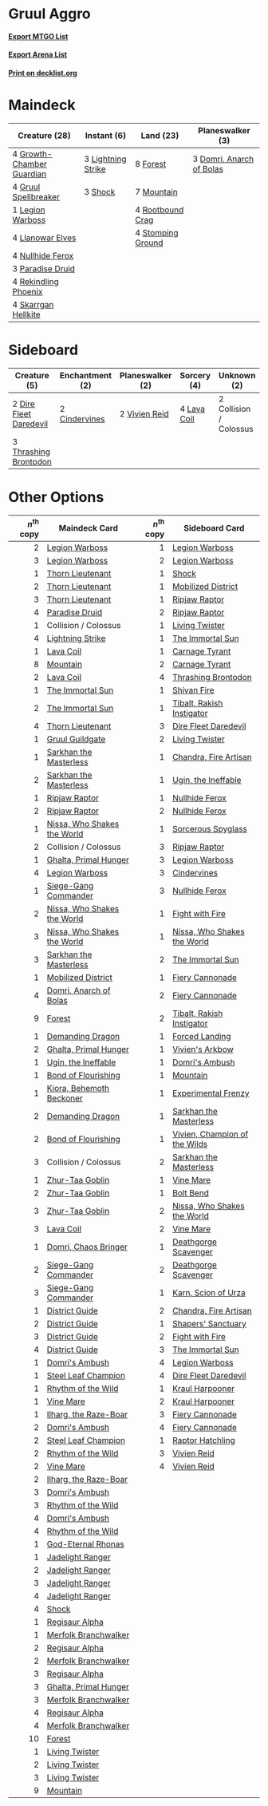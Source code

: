 # Gruul Aggro

#### [Export MTGO List](../collection/Gruul%20Aggro/Gruul%20Aggro.txt)
#### [Export Arena List](../collection/Gruul%20Aggro/Gruul%20Aggro_arena.txt)
#### [Print on decklist.org](http://decklist.org/?deckmain=3%09Domri,%20Anarch%20of%20Bolas%0A8%09Forest%0A4%09Growth-Chamber%20Guardian%0A4%09Gruul%20Spellbreaker%0A1%09Legion%20Warboss%0A3%09Lightning%20Strike%0A4%09Llanowar%20Elves%0A7%09Mountain%0A4%09Nullhide%20Ferox%0A3%09Paradise%20Druid%0A4%09Rekindling%20Phoenix%0A4%09Rootbound%20Crag%0A3%09Shock%0A4%09Skarrgan%20Hellkite%0A4%09Stomping%20Ground&deckside=2%09Cindervines%0A2%09Collision%20/%20Colossus%0A2%09Dire%20Fleet%20Daredevil%0A4%09Lava%20Coil%0A3%09Thrashing%20Brontodon%0A2%09Vivien%20Reid)
# Maindeck

|                                           Creature (28)                                            |                                         Instant (6)                                         |                                         Land (23)                                          |                                         Planeswalker (3)                                          |
|----------------------------------------------------------------------------------------------------|---------------------------------------------------------------------------------------------|--------------------------------------------------------------------------------------------|---------------------------------------------------------------------------------------------------|
|4 [Growth-Chamber Guardian](http://gatherer.wizards.com/Pages/Card/Details.aspx?multiverseid=457272)|3 [Lightning Strike](http://gatherer.wizards.com/Pages/Card/Details.aspx?multiverseid=383299)|8 [Forest](http://gatherer.wizards.com/Pages/Card/Details.aspx?multiverseid=439860)         |3 [Domri, Anarch of Bolas](http://gatherer.wizards.com/Pages/Card/Details.aspx?multiverseid=461118)|
|4 [Gruul Spellbreaker](http://gatherer.wizards.com/Pages/Card/Details.aspx?multiverseid=457323)     |3 [Shock](http://gatherer.wizards.com/Pages/Card/Details.aspx?multiverseid=129732)           |7 [Mountain](http://gatherer.wizards.com/Pages/Card/Details.aspx?multiverseid=439859)       |                                                                                                   |
|1 [Legion Warboss](http://gatherer.wizards.com/Pages/Card/Details.aspx?multiverseid=452859)         |                                                                                             |4 [Rootbound Crag](http://gatherer.wizards.com/Pages/Card/Details.aspx?multiverseid=420934) |                                                                                                   |
|4 [Llanowar Elves](http://gatherer.wizards.com/Pages/Card/Details.aspx?multiverseid=129626)         |                                                                                             |4 [Stomping Ground](http://gatherer.wizards.com/Pages/Card/Details.aspx?multiverseid=405110)|                                                                                                   |
|4 [Nullhide Ferox](http://gatherer.wizards.com/Pages/Card/Details.aspx?multiverseid=452888)         |                                                                                             |                                                                                            |                                                                                                   |
|3 [Paradise Druid](http://gatherer.wizards.com/Pages/Card/Details.aspx?multiverseid=461098)         |                                                                                             |                                                                                            |                                                                                                   |
|4 [Rekindling Phoenix](http://gatherer.wizards.com/Pages/Card/Details.aspx?multiverseid=439768)     |                                                                                             |                                                                                            |                                                                                                   |
|4 [Skarrgan Hellkite](http://gatherer.wizards.com/Pages/Card/Details.aspx?multiverseid=457258)      |                                                                                             |                                                                                            |                                                                                                   |


# Sideboard

|                                          Creature (5)                                           |                                    Enchantment (2)                                     |                                    Planeswalker (2)                                    |                                     Sorcery (4)                                      |     Unknown (2)      |
|-------------------------------------------------------------------------------------------------|----------------------------------------------------------------------------------------|----------------------------------------------------------------------------------------|--------------------------------------------------------------------------------------|----------------------|
|2 [Dire Fleet Daredevil](http://gatherer.wizards.com/Pages/Card/Details.aspx?multiverseid=439756)|2 [Cindervines](http://gatherer.wizards.com/Pages/Card/Details.aspx?multiverseid=457305)|2 [Vivien Reid](http://gatherer.wizards.com/Pages/Card/Details.aspx?multiverseid=447344)|4 [Lava Coil](http://gatherer.wizards.com/Pages/Card/Details.aspx?multiverseid=452858)|2 Collision / Colossus|
|3 [Thrashing Brontodon](http://gatherer.wizards.com/Pages/Card/Details.aspx?multiverseid=456570) |                                                                                        |                                                                                        |                                                                                      |                      |


# Other Options

|*n*<sup>th</sup> copy|                                            Maindeck Card                                             |*n*<sup>th</sup> copy|                                             Sideboard Card                                             |
|--------------------:|------------------------------------------------------------------------------------------------------|--------------------:|--------------------------------------------------------------------------------------------------------|
|                    2|[Legion Warboss](http://gatherer.wizards.com/Pages/Card/Details.aspx?multiverseid=452859)             |                    1|[Legion Warboss](http://gatherer.wizards.com/Pages/Card/Details.aspx?multiverseid=452859)               |
|                    3|[Legion Warboss](http://gatherer.wizards.com/Pages/Card/Details.aspx?multiverseid=452859)             |                    2|[Legion Warboss](http://gatherer.wizards.com/Pages/Card/Details.aspx?multiverseid=452859)               |
|                    1|[Thorn Lieutenant](http://gatherer.wizards.com/Pages/Card/Details.aspx?multiverseid=447339)           |                    1|[Shock](http://gatherer.wizards.com/Pages/Card/Details.aspx?multiverseid=129732)                        |
|                    2|[Thorn Lieutenant](http://gatherer.wizards.com/Pages/Card/Details.aspx?multiverseid=447339)           |                    1|[Mobilized District](http://gatherer.wizards.com/Pages/Card/Details.aspx?multiverseid=461176)           |
|                    3|[Thorn Lieutenant](http://gatherer.wizards.com/Pages/Card/Details.aspx?multiverseid=447339)           |                    1|[Ripjaw Raptor](http://gatherer.wizards.com/Pages/Card/Details.aspx?multiverseid=435359)                |
|                    4|[Paradise Druid](http://gatherer.wizards.com/Pages/Card/Details.aspx?multiverseid=461098)             |                    2|[Ripjaw Raptor](http://gatherer.wizards.com/Pages/Card/Details.aspx?multiverseid=435359)                |
|                    1|Collision / Colossus                                                                                  |                    1|[Living Twister](http://gatherer.wizards.com/Pages/Card/Details.aspx?multiverseid=461130)               |
|                    4|[Lightning Strike](http://gatherer.wizards.com/Pages/Card/Details.aspx?multiverseid=383299)           |                    1|[The Immortal Sun](http://gatherer.wizards.com/Pages/Card/Details.aspx?multiverseid=439844)             |
|                    1|[Lava Coil](http://gatherer.wizards.com/Pages/Card/Details.aspx?multiverseid=452858)                  |                    1|[Carnage Tyrant](http://gatherer.wizards.com/Pages/Card/Details.aspx?multiverseid=435334)               |
|                    8|[Mountain](http://gatherer.wizards.com/Pages/Card/Details.aspx?multiverseid=439859)                   |                    2|[Carnage Tyrant](http://gatherer.wizards.com/Pages/Card/Details.aspx?multiverseid=435334)               |
|                    2|[Lava Coil](http://gatherer.wizards.com/Pages/Card/Details.aspx?multiverseid=452858)                  |                    4|[Thrashing Brontodon](http://gatherer.wizards.com/Pages/Card/Details.aspx?multiverseid=456570)          |
|                    1|[The Immortal Sun](http://gatherer.wizards.com/Pages/Card/Details.aspx?multiverseid=439844)           |                    1|[Shivan Fire](http://gatherer.wizards.com/Pages/Card/Details.aspx?multiverseid=443030)                  |
|                    2|[The Immortal Sun](http://gatherer.wizards.com/Pages/Card/Details.aspx?multiverseid=439844)           |                    1|[Tibalt, Rakish Instigator](http://gatherer.wizards.com/Pages/Card/Details.aspx?multiverseid=461073)    |
|                    4|[Thorn Lieutenant](http://gatherer.wizards.com/Pages/Card/Details.aspx?multiverseid=447339)           |                    3|[Dire Fleet Daredevil](http://gatherer.wizards.com/Pages/Card/Details.aspx?multiverseid=439756)         |
|                    1|[Gruul Guildgate](http://gatherer.wizards.com/Pages/Card/Details.aspx?multiverseid=376359)            |                    2|[Living Twister](http://gatherer.wizards.com/Pages/Card/Details.aspx?multiverseid=461130)               |
|                    1|[Sarkhan the Masterless](http://gatherer.wizards.com/Pages/Card/Details.aspx?multiverseid=461070)     |                    1|[Chandra, Fire Artisan](http://gatherer.wizards.com/Pages/Card/Details.aspx?multiverseid=461046)        |
|                    2|[Sarkhan the Masterless](http://gatherer.wizards.com/Pages/Card/Details.aspx?multiverseid=461070)     |                    1|[Ugin, the Ineffable](http://gatherer.wizards.com/Pages/Card/Details.aspx?multiverseid=460929)          |
|                    1|[Ripjaw Raptor](http://gatherer.wizards.com/Pages/Card/Details.aspx?multiverseid=435359)              |                    1|[Nullhide Ferox](http://gatherer.wizards.com/Pages/Card/Details.aspx?multiverseid=452888)               |
|                    2|[Ripjaw Raptor](http://gatherer.wizards.com/Pages/Card/Details.aspx?multiverseid=435359)              |                    2|[Nullhide Ferox](http://gatherer.wizards.com/Pages/Card/Details.aspx?multiverseid=452888)               |
|                    1|[Nissa, Who Shakes the World](http://gatherer.wizards.com/Pages/Card/Details.aspx?multiverseid=461096)|                    1|[Sorcerous Spyglass](http://gatherer.wizards.com/Pages/Card/Details.aspx?multiverseid=435407)           |
|                    2|Collision / Colossus                                                                                  |                    3|[Ripjaw Raptor](http://gatherer.wizards.com/Pages/Card/Details.aspx?multiverseid=435359)                |
|                    1|[Ghalta, Primal Hunger](http://gatherer.wizards.com/Pages/Card/Details.aspx?multiverseid=456564)      |                    3|[Legion Warboss](http://gatherer.wizards.com/Pages/Card/Details.aspx?multiverseid=452859)               |
|                    4|[Legion Warboss](http://gatherer.wizards.com/Pages/Card/Details.aspx?multiverseid=452859)             |                    3|[Cindervines](http://gatherer.wizards.com/Pages/Card/Details.aspx?multiverseid=457305)                  |
|                    1|[Siege-Gang Commander](http://gatherer.wizards.com/Pages/Card/Details.aspx?multiverseid=130539)       |                    3|[Nullhide Ferox](http://gatherer.wizards.com/Pages/Card/Details.aspx?multiverseid=452888)               |
|                    2|[Nissa, Who Shakes the World](http://gatherer.wizards.com/Pages/Card/Details.aspx?multiverseid=461096)|                    1|[Fight with Fire](http://gatherer.wizards.com/Pages/Card/Details.aspx?multiverseid=443007)              |
|                    3|[Nissa, Who Shakes the World](http://gatherer.wizards.com/Pages/Card/Details.aspx?multiverseid=461096)|                    1|[Nissa, Who Shakes the World](http://gatherer.wizards.com/Pages/Card/Details.aspx?multiverseid=461096)  |
|                    3|[Sarkhan the Masterless](http://gatherer.wizards.com/Pages/Card/Details.aspx?multiverseid=461070)     |                    2|[The Immortal Sun](http://gatherer.wizards.com/Pages/Card/Details.aspx?multiverseid=439844)             |
|                    1|[Mobilized District](http://gatherer.wizards.com/Pages/Card/Details.aspx?multiverseid=461176)         |                    1|[Fiery Cannonade](http://gatherer.wizards.com/Pages/Card/Details.aspx?multiverseid=435297)              |
|                    4|[Domri, Anarch of Bolas](http://gatherer.wizards.com/Pages/Card/Details.aspx?multiverseid=461118)     |                    2|[Fiery Cannonade](http://gatherer.wizards.com/Pages/Card/Details.aspx?multiverseid=435297)              |
|                    9|[Forest](http://gatherer.wizards.com/Pages/Card/Details.aspx?multiverseid=439860)                     |                    2|[Tibalt, Rakish Instigator](http://gatherer.wizards.com/Pages/Card/Details.aspx?multiverseid=461073)    |
|                    1|[Demanding Dragon](http://gatherer.wizards.com/Pages/Card/Details.aspx?multiverseid=447271)           |                    1|[Forced Landing](http://gatherer.wizards.com/Pages/Card/Details.aspx?multiverseid=461088)               |
|                    2|[Ghalta, Primal Hunger](http://gatherer.wizards.com/Pages/Card/Details.aspx?multiverseid=456564)      |                    1|[Vivien's Arkbow](http://gatherer.wizards.com/Pages/Card/Details.aspx?multiverseid=461108)              |
|                    1|[Ugin, the Ineffable](http://gatherer.wizards.com/Pages/Card/Details.aspx?multiverseid=460929)        |                    1|[Domri's Ambush](http://gatherer.wizards.com/Pages/Card/Details.aspx?multiverseid=461119)               |
|                    1|[Bond of Flourishing](http://gatherer.wizards.com/Pages/Card/Details.aspx?multiverseid=461082)        |                    1|[Mountain](http://gatherer.wizards.com/Pages/Card/Details.aspx?multiverseid=439859)                     |
|                    1|[Kiora, Behemoth Beckoner](http://gatherer.wizards.com/Pages/Card/Details.aspx?multiverseid=461159)   |                    1|[Experimental Frenzy](http://gatherer.wizards.com/Pages/Card/Details.aspx?multiverseid=452849)          |
|                    2|[Demanding Dragon](http://gatherer.wizards.com/Pages/Card/Details.aspx?multiverseid=447271)           |                    1|[Sarkhan the Masterless](http://gatherer.wizards.com/Pages/Card/Details.aspx?multiverseid=461070)       |
|                    2|[Bond of Flourishing](http://gatherer.wizards.com/Pages/Card/Details.aspx?multiverseid=461082)        |                    1|[Vivien, Champion of the Wilds](http://gatherer.wizards.com/Pages/Card/Details.aspx?multiverseid=461107)|
|                    3|Collision / Colossus                                                                                  |                    2|[Sarkhan the Masterless](http://gatherer.wizards.com/Pages/Card/Details.aspx?multiverseid=461070)       |
|                    1|[Zhur-Taa Goblin](http://gatherer.wizards.com/Pages/Card/Details.aspx?multiverseid=457359)            |                    1|[Vine Mare](http://gatherer.wizards.com/Pages/Card/Details.aspx?multiverseid=447343)                    |
|                    2|[Zhur-Taa Goblin](http://gatherer.wizards.com/Pages/Card/Details.aspx?multiverseid=457359)            |                    1|[Bolt Bend](http://gatherer.wizards.com/Pages/Card/Details.aspx?multiverseid=461042)                    |
|                    3|[Zhur-Taa Goblin](http://gatherer.wizards.com/Pages/Card/Details.aspx?multiverseid=457359)            |                    2|[Nissa, Who Shakes the World](http://gatherer.wizards.com/Pages/Card/Details.aspx?multiverseid=461096)  |
|                    3|[Lava Coil](http://gatherer.wizards.com/Pages/Card/Details.aspx?multiverseid=452858)                  |                    2|[Vine Mare](http://gatherer.wizards.com/Pages/Card/Details.aspx?multiverseid=447343)                    |
|                    1|[Domri, Chaos Bringer](http://gatherer.wizards.com/Pages/Card/Details.aspx?multiverseid=457310)       |                    1|[Deathgorge Scavenger](http://gatherer.wizards.com/Pages/Card/Details.aspx?multiverseid=435339)         |
|                    2|[Siege-Gang Commander](http://gatherer.wizards.com/Pages/Card/Details.aspx?multiverseid=130539)       |                    2|[Deathgorge Scavenger](http://gatherer.wizards.com/Pages/Card/Details.aspx?multiverseid=435339)         |
|                    3|[Siege-Gang Commander](http://gatherer.wizards.com/Pages/Card/Details.aspx?multiverseid=130539)       |                    1|[Karn, Scion of Urza](http://gatherer.wizards.com/Pages/Card/Details.aspx?multiverseid=442889)          |
|                    1|[District Guide](http://gatherer.wizards.com/Pages/Card/Details.aspx?multiverseid=452878)             |                    2|[Chandra, Fire Artisan](http://gatherer.wizards.com/Pages/Card/Details.aspx?multiverseid=461046)        |
|                    2|[District Guide](http://gatherer.wizards.com/Pages/Card/Details.aspx?multiverseid=452878)             |                    1|[Shapers' Sanctuary](http://gatherer.wizards.com/Pages/Card/Details.aspx?multiverseid=435362)           |
|                    3|[District Guide](http://gatherer.wizards.com/Pages/Card/Details.aspx?multiverseid=452878)             |                    2|[Fight with Fire](http://gatherer.wizards.com/Pages/Card/Details.aspx?multiverseid=443007)              |
|                    4|[District Guide](http://gatherer.wizards.com/Pages/Card/Details.aspx?multiverseid=452878)             |                    3|[The Immortal Sun](http://gatherer.wizards.com/Pages/Card/Details.aspx?multiverseid=439844)             |
|                    1|[Domri's Ambush](http://gatherer.wizards.com/Pages/Card/Details.aspx?multiverseid=461119)             |                    4|[Legion Warboss](http://gatherer.wizards.com/Pages/Card/Details.aspx?multiverseid=452859)               |
|                    1|[Steel Leaf Champion](http://gatherer.wizards.com/Pages/Card/Details.aspx?multiverseid=443070)        |                    4|[Dire Fleet Daredevil](http://gatherer.wizards.com/Pages/Card/Details.aspx?multiverseid=439756)         |
|                    1|[Rhythm of the Wild](http://gatherer.wizards.com/Pages/Card/Details.aspx?multiverseid=457345)         |                    1|[Kraul Harpooner](http://gatherer.wizards.com/Pages/Card/Details.aspx?multiverseid=452886)              |
|                    1|[Vine Mare](http://gatherer.wizards.com/Pages/Card/Details.aspx?multiverseid=447343)                  |                    2|[Kraul Harpooner](http://gatherer.wizards.com/Pages/Card/Details.aspx?multiverseid=452886)              |
|                    1|[Ilharg, the Raze-Boar](http://gatherer.wizards.com/Pages/Card/Details.aspx?multiverseid=461060)      |                    3|[Fiery Cannonade](http://gatherer.wizards.com/Pages/Card/Details.aspx?multiverseid=435297)              |
|                    2|[Domri's Ambush](http://gatherer.wizards.com/Pages/Card/Details.aspx?multiverseid=461119)             |                    4|[Fiery Cannonade](http://gatherer.wizards.com/Pages/Card/Details.aspx?multiverseid=435297)              |
|                    2|[Steel Leaf Champion](http://gatherer.wizards.com/Pages/Card/Details.aspx?multiverseid=443070)        |                    1|[Raptor Hatchling](http://gatherer.wizards.com/Pages/Card/Details.aspx?multiverseid=435309)             |
|                    2|[Rhythm of the Wild](http://gatherer.wizards.com/Pages/Card/Details.aspx?multiverseid=457345)         |                    3|[Vivien Reid](http://gatherer.wizards.com/Pages/Card/Details.aspx?multiverseid=447344)                  |
|                    2|[Vine Mare](http://gatherer.wizards.com/Pages/Card/Details.aspx?multiverseid=447343)                  |                    4|[Vivien Reid](http://gatherer.wizards.com/Pages/Card/Details.aspx?multiverseid=447344)                  |
|                    2|[Ilharg, the Raze-Boar](http://gatherer.wizards.com/Pages/Card/Details.aspx?multiverseid=461060)      |                     |                                                                                                        |
|                    3|[Domri's Ambush](http://gatherer.wizards.com/Pages/Card/Details.aspx?multiverseid=461119)             |                     |                                                                                                        |
|                    3|[Rhythm of the Wild](http://gatherer.wizards.com/Pages/Card/Details.aspx?multiverseid=457345)         |                     |                                                                                                        |
|                    4|[Domri's Ambush](http://gatherer.wizards.com/Pages/Card/Details.aspx?multiverseid=461119)             |                     |                                                                                                        |
|                    4|[Rhythm of the Wild](http://gatherer.wizards.com/Pages/Card/Details.aspx?multiverseid=457345)         |                     |                                                                                                        |
|                    1|[God-Eternal Rhonas](http://gatherer.wizards.com/Pages/Card/Details.aspx?multiverseid=461090)         |                     |                                                                                                        |
|                    1|[Jadelight Ranger](http://gatherer.wizards.com/Pages/Card/Details.aspx?multiverseid=439793)           |                     |                                                                                                        |
|                    2|[Jadelight Ranger](http://gatherer.wizards.com/Pages/Card/Details.aspx?multiverseid=439793)           |                     |                                                                                                        |
|                    3|[Jadelight Ranger](http://gatherer.wizards.com/Pages/Card/Details.aspx?multiverseid=439793)           |                     |                                                                                                        |
|                    4|[Jadelight Ranger](http://gatherer.wizards.com/Pages/Card/Details.aspx?multiverseid=439793)           |                     |                                                                                                        |
|                    4|[Shock](http://gatherer.wizards.com/Pages/Card/Details.aspx?multiverseid=129732)                      |                     |                                                                                                        |
|                    1|[Regisaur Alpha](http://gatherer.wizards.com/Pages/Card/Details.aspx?multiverseid=435383)             |                     |                                                                                                        |
|                    1|[Merfolk Branchwalker](http://gatherer.wizards.com/Pages/Card/Details.aspx?multiverseid=435353)       |                     |                                                                                                        |
|                    2|[Regisaur Alpha](http://gatherer.wizards.com/Pages/Card/Details.aspx?multiverseid=435383)             |                     |                                                                                                        |
|                    2|[Merfolk Branchwalker](http://gatherer.wizards.com/Pages/Card/Details.aspx?multiverseid=435353)       |                     |                                                                                                        |
|                    3|[Regisaur Alpha](http://gatherer.wizards.com/Pages/Card/Details.aspx?multiverseid=435383)             |                     |                                                                                                        |
|                    3|[Ghalta, Primal Hunger](http://gatherer.wizards.com/Pages/Card/Details.aspx?multiverseid=456564)      |                     |                                                                                                        |
|                    3|[Merfolk Branchwalker](http://gatherer.wizards.com/Pages/Card/Details.aspx?multiverseid=435353)       |                     |                                                                                                        |
|                    4|[Regisaur Alpha](http://gatherer.wizards.com/Pages/Card/Details.aspx?multiverseid=435383)             |                     |                                                                                                        |
|                    4|[Merfolk Branchwalker](http://gatherer.wizards.com/Pages/Card/Details.aspx?multiverseid=435353)       |                     |                                                                                                        |
|                   10|[Forest](http://gatherer.wizards.com/Pages/Card/Details.aspx?multiverseid=439860)                     |                     |                                                                                                        |
|                    1|[Living Twister](http://gatherer.wizards.com/Pages/Card/Details.aspx?multiverseid=461130)             |                     |                                                                                                        |
|                    2|[Living Twister](http://gatherer.wizards.com/Pages/Card/Details.aspx?multiverseid=461130)             |                     |                                                                                                        |
|                    3|[Living Twister](http://gatherer.wizards.com/Pages/Card/Details.aspx?multiverseid=461130)             |                     |                                                                                                        |
|                    9|[Mountain](http://gatherer.wizards.com/Pages/Card/Details.aspx?multiverseid=439859)                   |                     |                                                                                                        |

